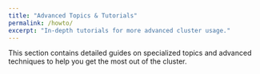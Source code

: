 ```yaml
---
title: "Advanced Topics & Tutorials"
permalink: /howto/
excerpt: "In-depth tutorials for more advanced cluster usage."
---
```


This section contains detailed guides on specialized topics and advanced techniques to help you get the most out of the cluster.
